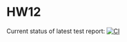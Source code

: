 # HW12

Current status of latest test report: [![CI](https://github.com/RomanLukach/HW12/actions/workflows/Santa.yml/badge.svg)](https://github.com/RomanLukach/HW12/actions/workflows/Santa.yml)
